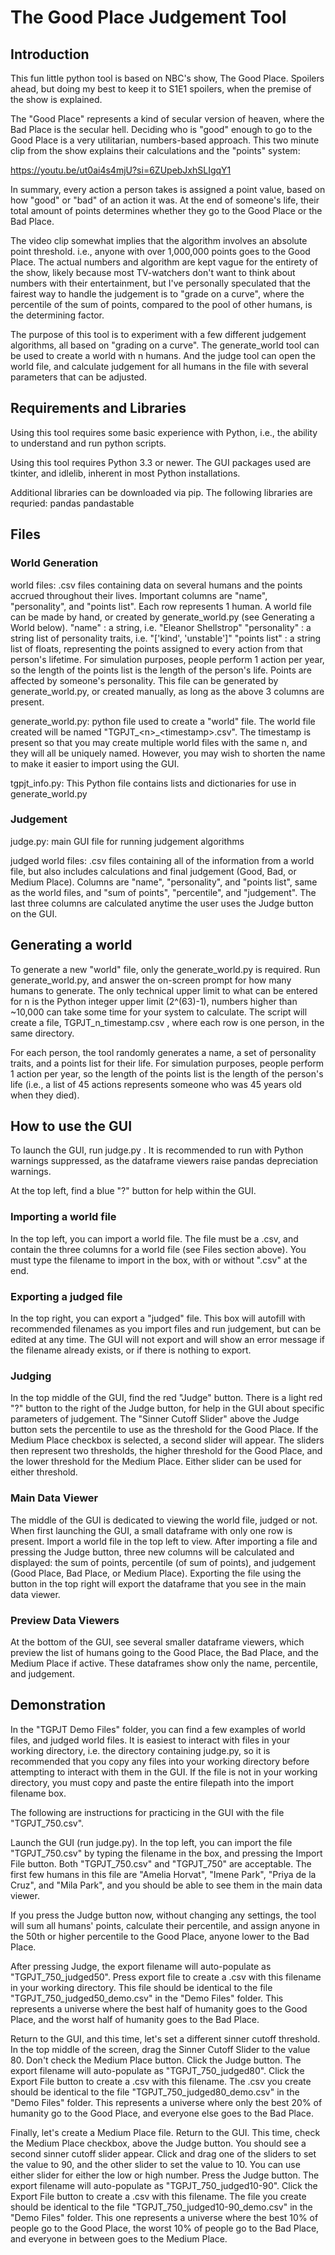 The Good Place Judgement Tool
==============================================


Introduction
----------------------------------------------

This fun little python tool is based on NBC's show, The Good Place. Spoilers ahead, but doing my best to keep it to S1E1 spoilers, when the premise of the show is explained.

The "Good Place" represents a kind of secular version of heaven, where the Bad Place is the secular hell. Deciding who is "good" enough to go to the Good Place is a very utilitarian, numbers-based approach. This two minute clip from the show explains their calculations and the "points" system:

https://youtu.be/ut0ai4s4mjU?si=6ZUpebJxhSLIgqY1

In summary, every action a person takes is assigned a point value, based on how "good" or "bad" of an action it was. At the end of someone's life, their total amount of points determines whether they go to the Good Place or the Bad Place.

The video clip somewhat implies that the algorithm involves an absolute point threshold. i.e., anyone with over 1,000,000 points goes to the Good Place. The actual numbers and algorithm are kept vague for the entirety of the show, likely because most TV-watchers don't want to think about numbers with their entertainment, but I've personally speculated that the fairest way to handle the judgement is to "grade on a curve", where the percentile of the sum of points, compared to the pool of other humans, is the determining factor.

The purpose of this tool is to experiment with a few different judgement algorithms, all based on "grading on a curve". The generate_world tool can be used to create a world with n humans. And the judge tool can open the world file, and calculate judgement for all humans in the file with several parameters that can be adjusted.

Requirements and Libraries
----------------------------------------------

Using this tool requires some basic experience with Python, i.e., the ability to understand and run python scripts.

Using this tool requires Python 3.3 or newer. The GUI packages used are tkinter, and idlelib, inherent in most Python installations.

Additional libraries can be downloaded via pip. The following libraries are requried:
pandas
pandastable

Files
----------------------------------------------

### World Generation

world files: .csv files containing data on several humans and the points accrued throughout their lives. Important columns are "name", "personality", and "points list". Each row represents 1 human.
A world file can be made by hand, or created by generate_world.py (see Generating a World below).
"name" : a string, i.e. "Eleanor Shellstrop"
"personality" : a string list of personality traits, i.e. "['kind', 'unstable']"
"points list" : a string list of floats, representing the points assigned to every action from that person's lifetime. For simulation purposes, people perform 1 action per year, so the length of the points list is the length of the person's life. Points are affected by someone's personality.
This file can be generated by generate_world.py, or created manually, as long as the above 3 columns are present.



generate_world.py: python file used to create a "world" file.
The world file created will be named "TGPJT_\<n\>_\<timestamp\>.csv". The timestamp is present so that you may create multiple world files with the same n, and they will all be uniquely named. However, you may wish to shorten the name to make it easier to import using the GUI.

tgpjt_info.py: This Python file contains lists and dictionaries for use in generate_world.py

### Judgement

judge.py: main GUI file for running judgement algorithms

judged world files: .csv files containing all of the information from a world file, but also includes calculations and final judgement (Good, Bad, or Medium Place). Columns are "name", "personality", and "points list", same as the world files, and "sum of points", "percentile", and "judgement". The last three columns are calculated anytime the user uses the Judge button on the GUI.

Generating a world
----------------------------------------------

To generate a new "world" file, only the generate_world.py is required. Run generate_world.py, and answer the on-screen prompt for how many humans to generate. The only technical upper limit to what can be entered for n is the Python integer upper limit (2^(63)-1), numbers higher than ~10,000 can take some time for your system to calculate. The script will create a file, TGPJT_n_timestamp.csv , where each row is one person, in the same directory.


For each person, the tool randomly generates a name, a set of personality traits, and a points list for their life. For simulation purposes, people perform 1 action per year, so the length of the points list is the length of the person's life (i.e., a list of 45 actions represents someone who was 45 years old when they died). 



How to use the GUI
----------------------------------------------

To launch the GUI, run judge.py . It is recommended to run with Python warnings suppressed, as the dataframe viewers raise pandas depreciation warnings.

At the top left, find a blue "?" button for help within the GUI.

### Importing a world file

In the top left, you can import a world file. The file must be a .csv, and contain the three columns for a world file (see Files section above). You must type the filename to import in the box, with or without ".csv" at the end.

### Exporting a judged file
In the top right, you can export a "judged" file. This box will autofill with recommended filenames as you import files and run judgement, but can be edited at any time. The GUI will not export and will show an error message if the filename already exists, or if there is nothing to export.

### Judging
In the top middle of the GUI, find the red "Judge" button. There is a light red "?" button to the right of the Judge button, for help in the GUI about specific parameters of judgement. The "Sinner Cutoff Slider" above the Judge button sets the percentile to use as the threshold for the Good Place. If the Medium Place checkbox is selected, a second slider will appear. The sliders then represent two thresholds, the higher threshold for the Good Place, and the lower threshold for the Medium Place. Either slider can be used for either threshold.

### Main Data Viewer
The middle of the GUI is dedicated to viewing the world file, judged or not. When first launching the GUI, a small dataframe with only one row is present. Import a world file in the top left to view. After importing a file and pressing the Judge button, three new columns will be calculated and displayed: the sum of points, percentile (of sum of points), and judgement (Good Place, Bad Place, or Medium Place). Exporting the file using the button in the top right will export the dataframe that you see in the main data viewer.

### Preview Data Viewers
At the bottom of the GUI, see several smaller dataframe viewers, which preview the list of humans going to the Good Place, the Bad Place, and the Medium Place if active. These dataframes show only the name, percentile, and judgement.



Demonstration
----------------------------------------------

In the "TGPJT Demo Files" folder, you can find a few examples of world files, and judged world files. It is easiest to interact with files in your working directory, i.e. the directory containing judge.py, so it is recommended that you copy any files into your working directory before attempting to interact with them in the GUI. If the file is not in your working directory, you must copy and paste the entire filepath into the import filename box.

The following are instructions for practicing in the GUI with the file "TGPJT_750.csv".

Launch the GUI (run judge.py). In the top left, you can import the file "TGPJT_750.csv" by typing the filename in the box, and pressing the Import File button. Both "TGPJT_750.csv" and "TGPJT_750" are acceptable. The first few humans in this file are "Amelia Horvat", "Imene Park", "Priya de la Cruz", and "Mila Park", and you should be able to see them in the main data viewer.

If you press the Judge button now, without changing any settings, the tool will sum all humans' points, calculate their percentile, and assign anyone in the 50th or higher percentile to the Good Place, anyone lower to the Bad Place.

After pressing Judge, the export filename will auto-populate as "TGPJT_750_judged50". Press export file to create a .csv with this filename in your working directory. This file should be identical to the file "TGPJT_750_judged50_demo.csv" in the "Demo Files" folder. This represents a universe where the best half of humanity goes to the Good Place, and the worst half of humanity goes to the Bad Place.

Return to the GUI, and this time, let's set a different sinner cutoff threshold. In the top middle of the screen, drag the Sinner Cutoff Slider to the value 80. Don't check the Medium Place button. Click the Judge button. The export filename will auto-populate as "TGPJT_750_judged80". Click the Export File button to create a .csv with this filename. The .csv you create should be identical to the file "TGPJT_750_judged80_demo.csv" in the "Demo Files" folder. This represents a universe where only the best 20% of humanity go to the Good Place, and everyone else goes to the Bad Place.

Finally, let's create a Medium Place file. Return to the GUI. This time, check the Medium Place checkbox, above the Judge button. You should see a second sinner cutoff slider appear. Click and drag one of the sliders to set the value to 90, and the other slider to set the value to 10. You can use either slider for either the low or high number. Press the Judge button. The export filename will auto-populate as "TGPJT_750_judged10-90". Click the Export File button to create a .csv with this filename. The file you create should be identical to the file "TGPJT_750_judged10-90_demo.csv" in the "Demo Files" folder. This one represents a universe where the best 10% of people go to the Good Place, the worst 10% of people go to the Bad Place, and everyone in between goes to the Medium Place.
